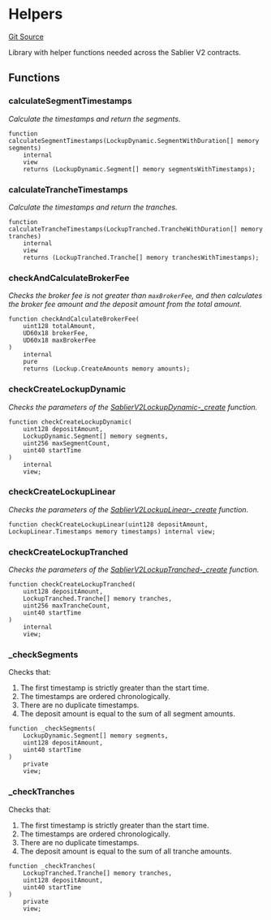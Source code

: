 # Helpers

[Git Source](https://github.com/sablier-labs/v2-core/blob/36b49d3bf2a396d19083d28247e8e03d7a3a2ee1/src/libraries/Helpers.sol)

Library with helper functions needed across the Sablier V2 contracts.

## Functions

### calculateSegmentTimestamps

_Calculate the timestamps and return the segments._

```solidity
function calculateSegmentTimestamps(LockupDynamic.SegmentWithDuration[] memory segments)
    internal
    view
    returns (LockupDynamic.Segment[] memory segmentsWithTimestamps);
```

### calculateTrancheTimestamps

_Calculate the timestamps and return the tranches._

```solidity
function calculateTrancheTimestamps(LockupTranched.TrancheWithDuration[] memory tranches)
    internal
    view
    returns (LockupTranched.Tranche[] memory tranchesWithTimestamps);
```

### checkAndCalculateBrokerFee

_Checks the broker fee is not greater than `maxBrokerFee`, and then calculates the broker fee amount and the deposit
amount from the total amount._

```solidity
function checkAndCalculateBrokerFee(
    uint128 totalAmount,
    UD60x18 brokerFee,
    UD60x18 maxBrokerFee
)
    internal
    pure
    returns (Lockup.CreateAmounts memory amounts);
```

### checkCreateLockupDynamic

_Checks the parameters of the
[SablierV2LockupDynamic-\_create](/docs/reference/lockup/core/contract.SablierV2LockupLinear.md#_create) function._

```solidity
function checkCreateLockupDynamic(
    uint128 depositAmount,
    LockupDynamic.Segment[] memory segments,
    uint256 maxSegmentCount,
    uint40 startTime
)
    internal
    view;
```

### checkCreateLockupLinear

_Checks the parameters of the
[SablierV2LockupLinear-\_create](/docs/reference/lockup/core/contract.SablierV2LockupLinear.md#_create) function._

```solidity
function checkCreateLockupLinear(uint128 depositAmount, LockupLinear.Timestamps memory timestamps) internal view;
```

### checkCreateLockupTranched

_Checks the parameters of the
[SablierV2LockupTranched-\_create](/docs/reference/lockup/core/contract.SablierV2LockupLinear.md#_create) function._

```solidity
function checkCreateLockupTranched(
    uint128 depositAmount,
    LockupTranched.Tranche[] memory tranches,
    uint256 maxTrancheCount,
    uint40 startTime
)
    internal
    view;
```

### \_checkSegments

Checks that:

1. The first timestamp is strictly greater than the start time.
2. The timestamps are ordered chronologically.
3. There are no duplicate timestamps.
4. The deposit amount is equal to the sum of all segment amounts.

```solidity
function _checkSegments(
    LockupDynamic.Segment[] memory segments,
    uint128 depositAmount,
    uint40 startTime
)
    private
    view;
```

### \_checkTranches

Checks that:

1. The first timestamp is strictly greater than the start time.
2. The timestamps are ordered chronologically.
3. There are no duplicate timestamps.
4. The deposit amount is equal to the sum of all tranche amounts.

```solidity
function _checkTranches(
    LockupTranched.Tranche[] memory tranches,
    uint128 depositAmount,
    uint40 startTime
)
    private
    view;
```
